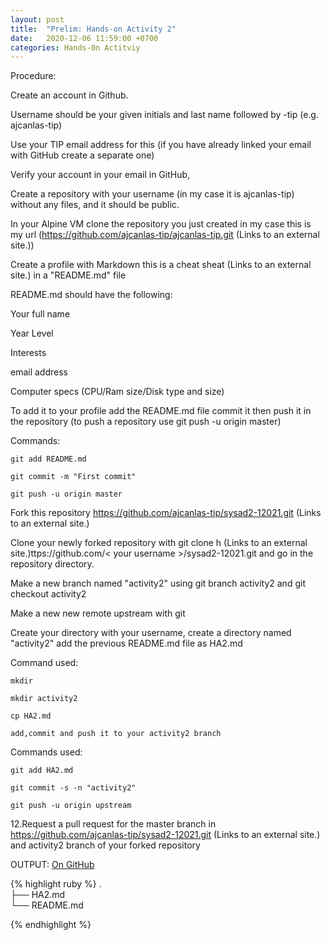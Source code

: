 ```yaml
---
layout: post
title:  "Prelim: Hands-on Activity 2"
date:   2020-12-06 11:59:00 +0700
categories: Hands-0n Actitviy
---
```

Procedure:

Create an account in Github.

Username should be your given initials and last name followed by -tip (e.g. ajcanlas-tip)

Use your TIP email address for this (if you have already linked your email with GitHub create a separate one)

Verify your account in your email in GitHub,

Create a repository with your username (in my case it is ajcanlas-tip) without any files, and it should be public.

In your Alpine VM clone the repository you just created in my case this is my url (https://github.com/ajcanlas-tip/ajcanlas-tip.git (Links to an external site.))

Create a profile with Markdown this is a cheat sheat (Links to an external site.) in a "README.md" file

README.md should have the following:

Your full name

Year Level

Interests

email address

Computer specs (CPU/Ram size/Disk type and size)

To add it to your profile add the README.md file commit it then push it in the repository (to push a repository use git push -u origin master)

Commands:

    git add README.md

    git commit -m "First commit"

    git push -u origin master

Fork this repository https://github.com/ajcanlas-tip/sysad2-12021.git (Links to an external site.)

Clone your newly forked repository with git clone h (Links to an external site.)ttps://github.com/< your username >/sysad2-12021.git and go in the repository directory.

Make a new branch named "activity2" using git branch activity2 and git checkout activity2

Make a new new remote upstream with git

Create your directory with your username, create a directory named "activity2" add the previous README.md file as HA2.md

Command used:

    mkdir

    mkdir activity2

    cp HA2.md

    add,commit and push it to your activity2 branch

Commands used:

    git add HA2.md

    git commit -s -n "activity2"

    git push -u origin upstream

12.Request a pull request for the master branch in https://github.com/ajcanlas-tip/sysad2-12021.git (Links to an external site.) and activity2 branch of your forked repository

OUTPUT: [On GitHub](https://github.com/eperol-tip/sysad2-12021/blob/activity2/eperol-tip/activity2/HA2.md)

{% highlight ruby %}
.  
├── HA2.md  
└── README.md  

{% endhighlight %}